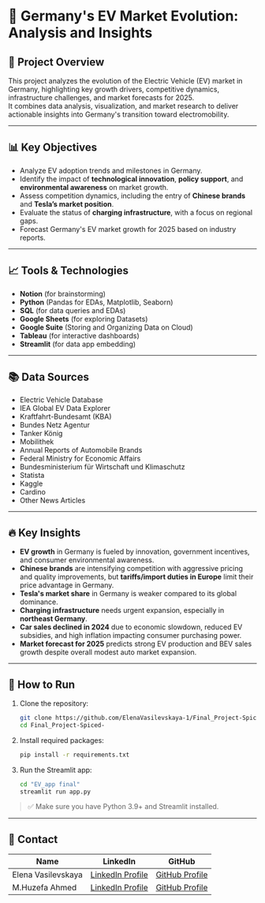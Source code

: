 # 🚗 Germany's EV Market Evolution: Analysis and Insights

## 📄 Project Overview
This project analyzes the evolution of the Electric Vehicle (EV) market in Germany, highlighting key growth drivers, competitive dynamics, infrastructure challenges, and market forecasts for 2025.  
It combines data analysis, visualization, and market research to deliver actionable insights into Germany's transition toward electromobility.

---

## 📊 Key Objectives
- Analyze EV adoption trends and milestones in Germany.
- Identify the impact of **technological innovation**, **policy support**, and **environmental awareness** on market growth.
- Assess competition dynamics, including the entry of **Chinese brands** and **Tesla’s market position**.
- Evaluate the status of **charging infrastructure**, with a focus on regional gaps.
- Forecast Germany's EV market growth for 2025 based on industry reports.


---

## 📈 Tools & Technologies
- **Notion** (for brainstorming)
- **Python** (Pandas for EDAs, Matplotlib, Seaborn)
- **SQL** (for data queries and EDAs)
- **Google Sheets** (for exploring Datasets)
- **Google Suite** (Storing and Organizing Data on Cloud)
- **Tableau** (for interactive dashboards)
- **Streamlit** (for data app embedding)

---

## 📚 Data Sources
- Electric Vehicle Database
- IEA Global EV Data Explorer
- Kraftfahrt-Bundesamt (KBA)
- Bundes Netz Agentur
- Tanker König
- Mobilithek
- Annual Reports of Automobile Brands
- Federal Ministry for Economic Affairs
- Bundesministerium für Wirtschaft und Klimaschutz
- Statista
- Kaggle
- Cardino
- Other News Articles 

---

## 🔥 Key Insights
- **EV growth** in Germany is fueled by innovation, government incentives, and consumer environmental awareness.
- **Chinese brands** are intensifying competition with aggressive pricing and quality improvements, but **tariffs/import duties in Europe** limit their price advantage in Germany.
- **Tesla's market share** in Germany is weaker compared to its global dominance.
- **Charging infrastructure** needs urgent expansion, especially in **northeast Germany**.
- **Car sales declined in 2024** due to economic slowdown, reduced EV subsidies, and high inflation impacting consumer purchasing power.
- **Market forecast for 2025** predicts strong EV production and BEV sales growth despite overall modest auto market expansion.

---

## 🚀 How to Run

1. Clone the repository:
   ```bash
   git clone https://github.com/ElenaVasilevskaya-1/Final_Project-Spiced-.git
   cd Final_Project-Spiced-
   ```

2. Install required packages:
   ```bash
   pip install -r requirements.txt
   ```

3. Run the Streamlit app:
   ```bash
   cd "EV_app final"
   streamlit run app.py
   ```

> ✅ Make sure you have Python 3.9+ and Streamlit installed.


---

## 🤝 Contact

| Name                | LinkedIn                                   | GitHub                                  |
|---------------------|--------------------------------------------|-----------------------------------------|
| Elena Vasilevskaya  | [LinkedIn Profile](https://www.linkedin.com/in/elena-vasilevskaya-004420122/) | [GitHub Profile](https://github.com/ElenaVasilevskaya-1)      |
| M.Huzefa Ahmed      | [LinkedIn Profile](https://www.linkedin.com/in/muhammadhuzefaahmed/)  | [GitHub Profile](https://github.com/HuzefaTheDataGuy)   |


